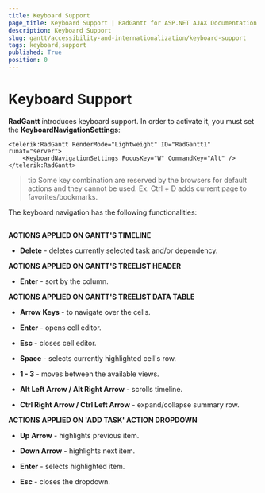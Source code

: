 ```yaml
---
title: Keyboard Support
page_title: Keyboard Support | RadGantt for ASP.NET AJAX Documentation
description: Keyboard Support
slug: gantt/accessibility-and-internationalization/keyboard-support
tags: keyboard,support
published: True
position: 0
---
```


# Keyboard Support

**RadGantt** introduces keyboard support. In order to activate it, you must set the **KeyboardNavigationSettings**:

````ASP.NET
<telerik:RadGantt RenderMode="Lightweight" ID="RadGantt1" runat="server">
    <KeyboardNavigationSettings FocusKey="W" CommandKey="Alt" />
</telerik:RadGantt>              
````


>tip Some key combination are reserved by the browsers for default actions and they cannot be used. Ex. Ctrl + D adds current page to favorites/bookmarks.
>


The keyboard navigation has the following functionalities:

## 

**ACTIONS APPLIED ON GANTT'S TIMELINE**

* **Delete** - deletes currently selected task and/or dependency.

**ACTIONS APPLIED ON GANTT'S TREELIST HEADER**

* **Enter** - sort by the column.

**ACTIONS APPLIED ON GANTT'S TREELIST DATA TABLE**

* **Arrow Keys** - to navigate over the cells.

* **Enter** - opens cell editor.

* **Esc** - closes cell editor.

* **Space** - selects currently highlighted cell's row.

* **1 - 3** - moves between the available views.

* **Alt Left Arrow / Alt Right Arrow** - scrolls timeline.

* **Ctrl Right Arrow / Ctrl Left Arrow** - expand/collapse summary row.

**ACTIONS APPLIED ON 'ADD TASK' ACTION DROPDOWN**

* **Up Arrow** - highlights previous item.

* **Down Arrow** - highlights next item.

* **Enter** - selects highlighted item.

* **Esc** - closes the dropdown.
